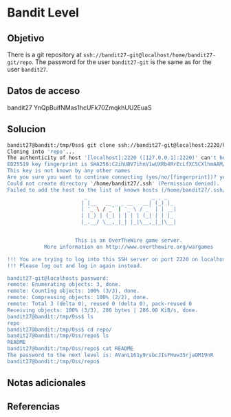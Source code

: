 # Bandit Level

## Objetivo
There is a git repository at `ssh://bandit27-git@localhost/home/bandit27-git/repo`. The password for the user `bandit27-git` is the same as for the user `bandit27`.

## Datos de acceso
bandit27
YnQpBuifNMas1hcUFk70ZmqkhUU2EuaS

## Solucion
```bash
bandit27@bandit:/tmp/Oss$ git clone ssh://bandit27-git@localhost:2220/home/bandit27-git/repo
Cloning into 'repo'...
The authenticity of host '[localhost]:2220 ([127.0.0.1]:2220)' can't be established.
ED25519 key fingerprint is SHA256:C2ihUBV7ihnV1wUXRb4RrEcLfXC5CXlhmAAM/urerLY.
This key is not known by any other names
Are you sure you want to continue connecting (yes/no/[fingerprint])? yes
Could not create directory '/home/bandit27/.ssh' (Permission denied).
Failed to add the host to the list of known hosts (/home/bandit27/.ssh/known_hosts).
                         _                     _ _ _
                        | |__   __ _ _ __   __| (_) |_
                        | '_ \ / _` | '_ \ / _` | | __|
                        | |_) | (_| | | | | (_| | | |_
                        |_.__/ \__,_|_| |_|\__,_|_|\__|


                      This is an OverTheWire game server.
            More information on http://www.overthewire.org/wargames

!!! You are trying to log into this SSH server on port 2220 on localhost.
!!! Please log out and log in again instead.

bandit27-git@localhosts password:
remote: Enumerating objects: 3, done.
remote: Counting objects: 100% (3/3), done.
remote: Compressing objects: 100% (2/2), done.
remote: Total 3 (delta 0), reused 0 (delta 0), pack-reused 0
Receiving objects: 100% (3/3), 286 bytes | 286.00 KiB/s, done.
bandit27@bandit:/tmp/Oss$ ls
repo
bandit27@bandit:/tmp/Oss$ cd repo/
bandit27@bandit:/tmp/Oss/repo$ ls
README
bandit27@bandit:/tmp/Oss/repo$ cat README
The password to the next level is: AVanL161y9rsbcJIsFHuw35rjaOM19nR
bandit27@bandit:/tmp/Oss/repo$

```
## Notas adicionales

## Referencias